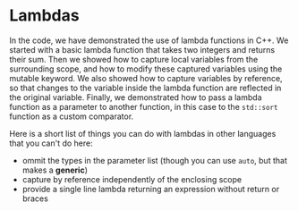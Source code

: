 # Lambdas

In the code, we have demonstrated the use of lambda functions in C++. We started with a basic lambda function that takes two integers and returns their sum. Then we showed how to capture local variables from the surrounding scope, and how to modify these captured variables using the mutable keyword. We also showed how to capture variables by reference, so that changes to the variable inside the lambda function are reflected in the original variable. Finally, we demonstrated how to pass a lambda function as a parameter to another function, in this case to the `std::sort` function as a custom comparator.

Here is a short list of things you can do with lambdas in other languages that you can't do here:
- ommit the types in the parameter list (though you can use `auto`, but that makes a __generic__)
- capture by reference independently of the enclosing scope
- provide a single line lambda returning an expression without return or braces
